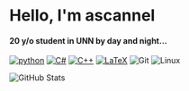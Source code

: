 # Hello, I'm ascannel

#### 20 y/o student in UNN by day and night...

<p align="left">
    <a href="https://github.com/ascannel?tab=repositories&language=python" target="_blank"><img alt="python" src="https://img.shields.io/badge/python-3670A0?style=for-the-badge&logo=python&logoColor=ffdd54"></a>
    <a href="https://github.com/ascannel?tab=repositories&language=c%23" target="_blank"><img alt="C#" src="https://img.shields.io/badge/c%23-%23239120.svg?style=for-the-badge&logo=csharp&logoColor=white"></a>
    <a href="https://github.com/ascannel?tab=repositories&language=c%2B%2B" target="_blank"><img alt="C++" src="https://img.shields.io/badge/c++-%2300599C.svg?style=for-the-badge&logo=c%2B%2B&logoColor=white"></a>
    <a href="https://github.com/ascannel?tab=repositories&language=TeX" target="_blank"><img alt="LaTeX" src="https://img.shields.io/badge/latex-%23008080.svg?style=for-the-badge&logo=latex&logoColor=white"></a>
    <a target="_blank"><img alt="Git" src="https://img.shields.io/badge/git-%23F05033.svg?style=for-the-badge&logo=git&logoColor=white"></a>
    <a target="_blank"><img alt="Linux" src="https://img.shields.io/badge/Linux-FCC624?style=for-the-badge&logo=linux&logoColor=black"></a>
</p>

<p align="left">
    <img alt = "GitHub Stats" src="https://github-readme-stats.vercel.app/api?username=ascannel&custom_title=stats&hide_icons=true&hide=issues,stars&show=reviews,prs_merged,prs_merged_percentage&theme=transparent&hide_border=true&title_color=5391FE&text_color=555">
</p>
